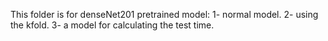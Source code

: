 This folder is for denseNet201 pretrained model:
    1- normal model.
    2- using the kfold.
    3- a model for calculating the test time.
